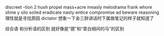 discreet -tion 2
hush
propel
mass+acre
measly
melodrama
frank
whore
slime y
silo soiled
eradicate
nasty
entice
compromise
ad<verse>
beware
reasoning 理性就是寻找原因
dictator 想象一下金三胖讲话时下属做笔记的样子就知道了

综合语 和分析语的区别
就好像是“骢”和“青白相间的马”的区别